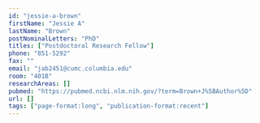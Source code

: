 ```yaml
---
id: "jessie-a-brown"
firstName: "Jessie A"
lastName: "Brown"
postNominalLetters: "PhD"
titles: ["Postdoctoral Research Fellow"]
phone: "851-5292"
fax: ""
email: "jab2451@cumc.columbia.edu"
room: "401B"
researchAreas: []
pubmed: "https://pubmed.ncbi.nlm.nih.gov/?term=Brown+J%5BAuthor%5D"
url: []
tags: ["page-format:long", "publication-format:recent"]
---
```

